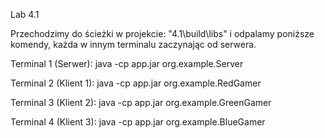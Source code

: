 Lab 4.1

Przechodzimy do ścieżki w projekcie: "4.1\build\libs" i odpalamy poniższe komendy, każda w innym terminalu zaczynając od serwera.

Terminal 1 (Serwer): java -cp app.jar org.example.Server

Terminal 2 (Klient 1): java -cp app.jar org.example.RedGamer

Terminal 3 (Klient 2): java -cp app.jar org.example.GreenGamer

Terminal 4 (Klient 3): java -cp app.jar org.example.BlueGamer

